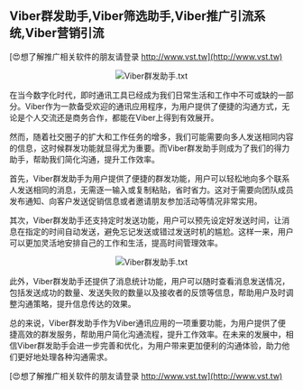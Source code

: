 ## **Viber群发助手,Viber筛选助手,Viber推广引流系统,Viber营销引流**

[😍想了解推广相关软件的朋友请登录 http://www.vst.tw](http://www.vst.tw)

 <center><img src="https://vst.tw/MP4/tuiguang/png/1.png" alt="Viber群发助手.txt"></center>

在当今数字化时代，即时通讯工具已经成为我们日常生活和工作中不可或缺的一部分。Viber作为一款备受欢迎的通讯应用程序，为用户提供了便捷的沟通方式，无论是个人交流还是商务合作，都能在Viber上得到有效展开。

然而，随着社交圈子的扩大和工作任务的增多，我们可能需要向多人发送相同内容的信息，这时候群发功能就显得尤为重要。而Viber群发助手则成为了我们的得力助手，帮助我们简化沟通，提升工作效率。

首先，Viber群发助手为用户提供了便捷的群发功能，用户可以轻松地向多个联系人发送相同的消息，无需逐一输入或复制粘贴，省时省力。这对于需要向团队成员发布通知、向客户发送促销信息或者邀请朋友参加活动等情况非常实用。

其次，Viber群发助手还支持定时发送功能，用户可以预先设定好发送时间，让消息在指定的时间自动发送，避免忘记发送或错过发送时机的尴尬。这样一来，用户可以更加灵活地安排自己的工作和生活，提高时间管理效率。

 <center><img src="https://vst.tw/MP4/tuiguang/png/8.png" alt="Viber群发助手.txt"></center>

此外，Viber群发助手还提供了消息统计功能，用户可以随时查看消息发送情况，包括发送成功的数量、发送失败的数量以及接收者的反馈等信息，帮助用户及时调整沟通策略，提升信息传达的效果。

总的来说，Viber群发助手作为Viber通讯应用的一项重要功能，为用户提供了便捷高效的群发服务，帮助用户简化沟通流程，提升工作效率。在未来的发展中，相信Viber群发助手会进一步完善和优化，为用户带来更加便利的沟通体验，助力他们更好地处理各种沟通需求。

[😍想了解推广相关软件的朋友请登录 http://www.vst.tw](http://www.vst.tw)



